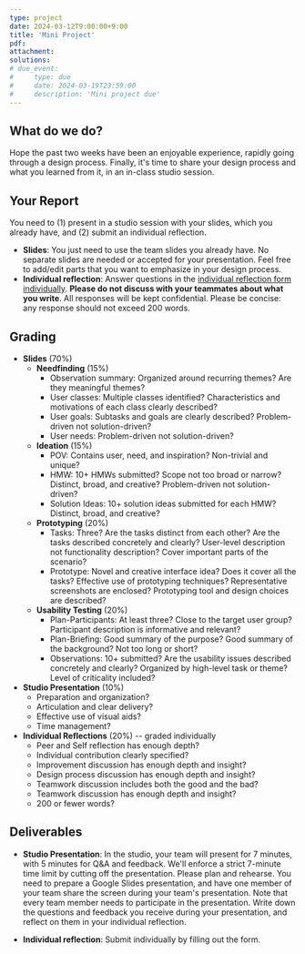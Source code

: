 ```yaml
---
type: project
date: 2024-03-12T9:00:00+9:00
title: 'Mini Project'
pdf:
attachment:
solutions:
# due_event: 
#     type: due
#     date: 2024-03-19T23:59:00
#     description: 'Mini project due'
---
```

## What do we do?
Hope the past two weeks have been an enjoyable experience, rapidly going through a design process. Finally, it's time to share your design process and what you learned from it, in an in-class studio session.
    
## Your Report
You need to (1) present in a studio session with your slides, which you already have, and (2) submit an individual reflection.

* **Slides**: You just need to use the team slides you already have. No separate slides are needed or accepted for your presentation. Feel free to add/edit parts that you want to emphasize in your design process.
* **Individual reflection**: Answer questions in the [individual reflection form individually](https://forms.gle/3fHAzkTbmkLNsWNT6). **Please do not discuss with your teammates about what you write**. All responses will be kept confidential. Please be concise: any response should not exceed 200 words.

## Grading
* **Slides** (70%)
  * **Needfinding** (15%)
    * Observation summary: Organized around recurring themes? Are they meaningful themes?
    * User classes: Multiple classes identified? Characteristics and motivations of each class clearly described?
    * User goals: Subtasks and goals are clearly described? Problem-driven not solution-driven?
    * User needs: Problem-driven not solution-driven?
  * **Ideation** (15%)
    * POV: Contains user, need, and inspiration? Non-trivial and unique?
    * HMW: 10+ HMWs submitted? Scope not too broad or narrow? Distinct, broad, and creative? Problem-driven not solution-driven?
    * Solution Ideas: 10+ solution ideas submitted for each HMW? Distinct, broad, and creative?
  * **Prototyping** (20%)
    * Tasks: Three? Are the tasks distinct from each other? Are the tasks described concretely and clearly? User-level description not functionality description? Cover important parts of the scenario?
    * Prototype: Novel and creative interface idea? Does it cover all the tasks? Effective use of prototyping techniques? Representative screenshots are enclosed? Prototyping tool and design choices are described?
  * **Usability Testing** (20%)
    * Plan-Participants: At least three? Close to the target user group? Participant description is informative and relevant?
    * Plan-Briefing: Good summary of the purpose? Good summary of the background? Not too long or short?
    * Observations: 10+ submitted? Are the usability issues described concretely and clearly? Organized by high-level task or theme? Level of criticality included?
* **Studio Presentation** (10%)
  * Preparation and organization?
  * Articulation and clear delivery?
  * Effective use of visual aids?
  * Time management?
* **Individual Reflections** (20%) -- graded individually
  * Peer and Self reflection has enough depth?
  * Individual contribution clearly specified?
  * Improvement discussion has enough depth and insight?
  * Design process discussion has enough depth and insight?
  * Teamwork discussion includes both the good and the bad?
  * Teamwork discussion has enough depth and insight?
  * 200 or fewer words?

## Deliverables
* **Studio Presentation**: In the studio, your team will present for 7 minutes, with 5 minutes for Q&A and feedback. We'll enforce a strict 7-minute time limit by cutting off the presentation. Please plan and rehearse. You need to prepare a Google Slides presentation, and have one member of your team share the screen during your team's presentation. Note that every team member needs to participate in the presentation. Write down the questions and feedback you receive during your presentation, and reflect on them in your individual reflection.

* **Individual reflection**: Submit individually by filling out the form.